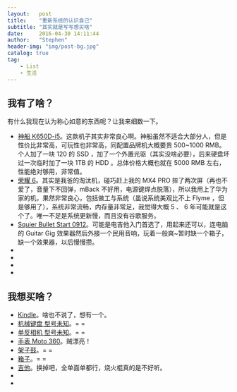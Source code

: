 ```yaml
---
layout:   post
title:    "重新系统的认识自己"
subtitle: "其实就是写写想买啥"
date:     2016-04-30 14:11:44
author:   "Stephen"
header-img: "img/post-bg.jpg"
catalog: true
tag:
    - List
    - 生活
---
```


## 我有了啥？

有什么我现在认为称心如意的东西呢？让我来细数一下。

- [神船 K650D-i5]()。这款机子其实非常良心啊。神船虽然不适合大部分人，但是性价比非常高，可玩性也非常高，同配置品牌机大概要贵 500~1000 RMB。个人加了一块 120 的 SSD ，加了一个外置光驱（其实没啥必要），后来硬盘坏过一次临时加了一块 1TB 的 HDD 。总体价格大概也就在 5000 RMB 左右，性能绝对够用，非常值。
- [荣耀 6]()。其实是我爸的淘汰机，碰巧赶上我的 MX4 PRO 摔了两次屏（再也不爱了，音量下不回弹，mBack 不好用，电源键焊点脱落），所以我用上了华为家的机，果然非常良心，包括做工与系统（虽说系统美观比不上 Flyme ，但是够用了），系统非常流畅，内存量非常足，我觉得大概 5 、 6 年可能就是这个了。唯一不足是系统更新慢，而且没有谷歌服务。
- [Squier Bullet Start 0912]()。可能是电吉他入门首选了，用起来还可以，连电脑的 Guitar Gig 效果器然后外接一个民用音响，玩着一般爽~暂时缺一个箱子，缺一个效果器，以后慢慢攒。
- []()
- []()
- []()
- []()

## 我想买啥？

- [Kindle]()。啥也不说了，想有一个。
- [机械键盘 型号未知]()。= =
- [单反相机 型号未知]()。= =
- [手表 Moto 360]()。贼漂亮！
- [架子鼓]()。= =
- [箱子]()。= =
- [吉他]()。换掉吧，全单面单都行，烧火棍真的是不好听。
- []()
- []()

